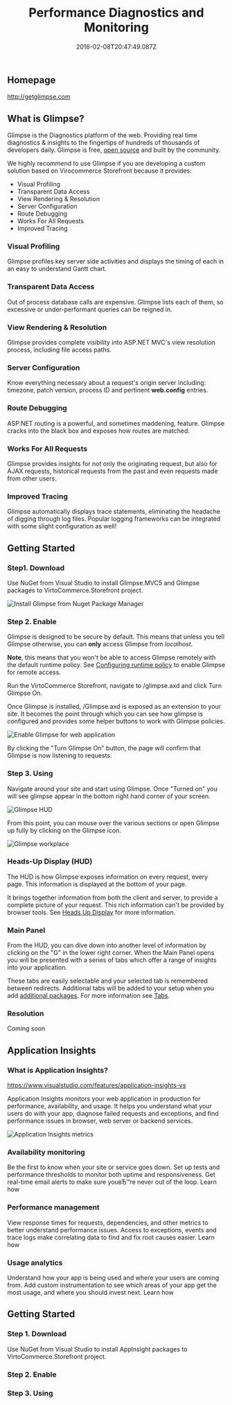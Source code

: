 ﻿---
title: Performance Diagnostics and Monitoring
description: The article about performance monitoring and diagnostics in Virto Commerce
layout: docs
date: 2016-02-08T20:47:49.087Z
priority: 4
---
## Homepage

<a href="http://getglimpse.com" rel="nofollow">http://getglimpse.com</a>

## What is Glimpse?

Glimpse is the Diagnostics platform of the web. Providing real time diagnostics & insights to the fingertips of hundreds of thousands of developers daily. Glimpse is free, <a href="https://github.com/Glimpse/Glimpse/blob/master/license.txt" rel="nofollow">open source</a> and built by the community.

We highly recommend to use Glimpse if you are developing a custom solution based on Virocommerce Storefront because it provides:

* Visual Profiling
* Transparent Data Access
* View Rendering & Resolution
* Server Configuration
* Route Debugging
* Works For All Requests
* Improved Tracing

### Visual Profiling

Glimpse profiles key server side activities and displays the timing of each in an easy to understand Gantt chart.

### Transparent Data Access

Out of process database calls are expensive. Glimpse lists each of them, so excessive or under-performant queries can be reigned in.

### View Rendering & Resolution

Glimpse provides complete visibility into ASP.NET MVC's view resolution process, including file access paths.

### Server Configuration

Know everything necessary about a request's origin server including: timezone, patch version, process ID and pertinent **web.config** entries.

### Route Debugging

ASP.NET routing is a powerful, and sometimes maddening, feature. Glimpse cracks into the black box and exposes how routes are matched.

### Works For All Requests

Glimpse provides insights for not only the originating request, but also for AJAX requests, historical requests from the past and even requests made from other users.

### Improved Tracing

Glimpse automatically displays trace statements, eliminating the headache of digging through log files. Popular logging frameworks can be integrated with some slight configuration as well!

## Getting Started

### Step1. Download

Use NuGet from Visual Studio to install Glimpse.MVC5 and Glimpse packages to VirtoCommerce.Storefront project.

![Install Glimpse from Nuget Package Manager](../../assets/images/docs/image001.png "Install Glimpse from Nuget Package Manager")

### Step 2. Enable

Glimpse is designed to be secure by default. This means that unless you tell Glimpse otherwise, you can **only** access Glimpse from *localhost*.

**Note**, this means that you won't be able to access Glimpse remotely with the default runtime policy. See <a href="http://getglimpse.com/Docs/Configuration#configuring-runtime-policy" rel="nofollow">Configuring runtime policy</a> to enable Glimpse for remote access.

Run the VirtoCommerce Storefront, navigate to /glimpse.axd and click Turn Glimpse On.

Once Glimpse is installed, /Glimpse.axd is exposed as an extension to your site. It becomes the point through which you can see how glimpse is configured and provides some helper buttons to work with Glimpse policies.

![Enable Glimpse for web application](../../assets/images/docs/image004.jpg "Enable Glimpse for web application")

By clicking the "Turn Glimpse On" button, the page will confirm that Glimpse is now listening to requests.

### Step 3. Using

Navigate around your site and start using Glimpse. Once "Turned on" you will see glimpse appear in the bottom right hand corner of your screen.

![Glimpse HUD](../../assets/images/docs/image005.png "Glimpse HUD")

From this point, you can mouse over the various sections or open Glimpse up fully by clicking on the Glimpse icon.

![Glimpse workplace](../../assets/images/docs/image007.png "Glimpse workplace")

### Heads-Up Display (HUD)

The HUD is how Glimpse exposes information on every request, every page. This information is displayed at the bottom of your page.

It brings together information from both the client and server, to provide a complete picture of your request. This rich information can't be provided by browser tools. See <a href="http://getglimpse.com/Docs/Heads-up-Display" rel="nofollow">Heads Up Display</a> for more information.

### Main Panel

From the HUD, you can dive down into another level of information by clicking on the "G" in the lower right corner. When the Main Panel opens you will be presented with a series of tabs which offer a range of insights into your application.

These tabs are easily selectable and your selected tab is remembered between redirects. Additional tabs will be added to your setup when you add <a href="http://getglimpse.com/Extensions/" rel="nofollow">additional packages</a>. For more information see <a href="http://getglimpse.com/Docs/Tabs" rel="nofollow">Tabs</a>.

### Resolution

Coming soon

## Application Insights

### What is Application Insights?

<a href="https://www.visualstudio.com/features/application-insights-vs" rel="nofollow">https://www.visualstudio.com/features/application-insights-vs</a>

Application Insights monitors your web application in production for performance, availability, and usage. It helps you understand what your users do with your app, diagnose failed requests and exceptions, and find performance issues in browser, web server or backend services.

![Application Insights metrics](../../assets/images/docs/image009.png "Application Insights metrics")

### Availability monitoring

Be the first to know when your site or service goes down. Set up tests and performance thresholds to monitor both uptime and responsiveness. Get real-time email alerts to make sure youвЂ™re never out of the loop. Learn how

### Performance management

View response times for requests, dependencies, and other metrics to better understand performance issues. Access to exceptions, events and trace logs make correlating data to find and fix root causes easier. Learn how

### Usage analytics

Understand how your app is being used and where your users are coming from. Add custom instrumentation to see which areas of your app get the most usage, and where you should invest next. Learn how

## Getting Started

### Step 1. Download

Use NuGet from Visual Studio to install AppInsight packages to VirtoCommerce.Storefront project.

### Step 2. Enable

### Step 3. Using
